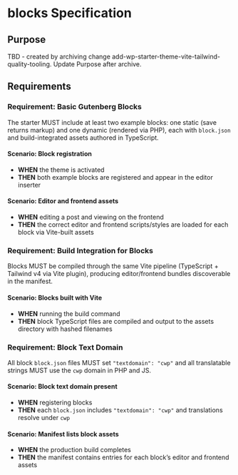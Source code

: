 # blocks Specification

## Purpose
TBD - created by archiving change add-wp-starter-theme-vite-tailwind-quality-tooling. Update Purpose after archive.
## Requirements
### Requirement: Basic Gutenberg Blocks
The starter MUST include at least two example blocks: one static (save returns markup) and one dynamic (rendered via PHP), each with `block.json` and build-integrated assets authored in TypeScript.

#### Scenario: Block registration
- **WHEN** the theme is activated
- **THEN** both example blocks are registered and appear in the editor inserter

#### Scenario: Editor and frontend assets
- **WHEN** editing a post and viewing on the frontend
- **THEN** the correct editor and frontend scripts/styles are loaded for each block via Vite-built assets

### Requirement: Build Integration for Blocks
Blocks MUST be compiled through the same Vite pipeline (TypeScript + Tailwind v4 via Vite plugin), producing editor/frontend bundles discoverable in the manifest.

#### Scenario: Blocks built with Vite
- **WHEN** running the build command
- **THEN** block TypeScript files are compiled and output to the assets directory with hashed filenames

### Requirement: Block Text Domain
All block `block.json` files MUST set `"textdomain": "cwp"` and all translatable strings MUST use the `cwp` domain in PHP and JS.

#### Scenario: Block text domain present
- **WHEN** registering blocks
- **THEN** each `block.json` includes `"textdomain": "cwp"` and translations resolve under `cwp`

#### Scenario: Manifest lists block assets
- **WHEN** the production build completes
- **THEN** the manifest contains entries for each block’s editor and frontend assets

